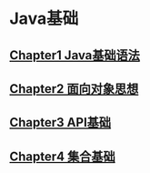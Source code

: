 # Java基础

## [Chapter1 Java基础语法](https://github.com/XiaoBaoTao/java/blob/main/src/chapter1/REAMME.md)

## [Chapter2 面向对象思想](https://github.com/XiaoBaoTao/java/blob/main/src/chapter2/REAMME.md)

## [Chapter3  API基础](https://github.com/XiaoBaoTao/java/blob/main/src/chapter3/REAMME.md)

## [Chapter4  集合基础](https://github.com/XiaoBaoTao/java/blob/main/src/chapter4/REAMME.md)
